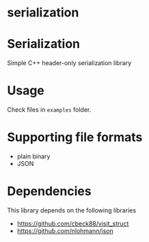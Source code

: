 serialization
=============

# Serialization

Simple C++ header-only serialization library

# Usage

Check files in `examples` folder.

# Supporting file formats

- plain binary
- JSON

# Dependencies

This library depends on the following libraries

- https://github.com/cbeck88/visit_struct
- https://github.com/nlohmann/json
